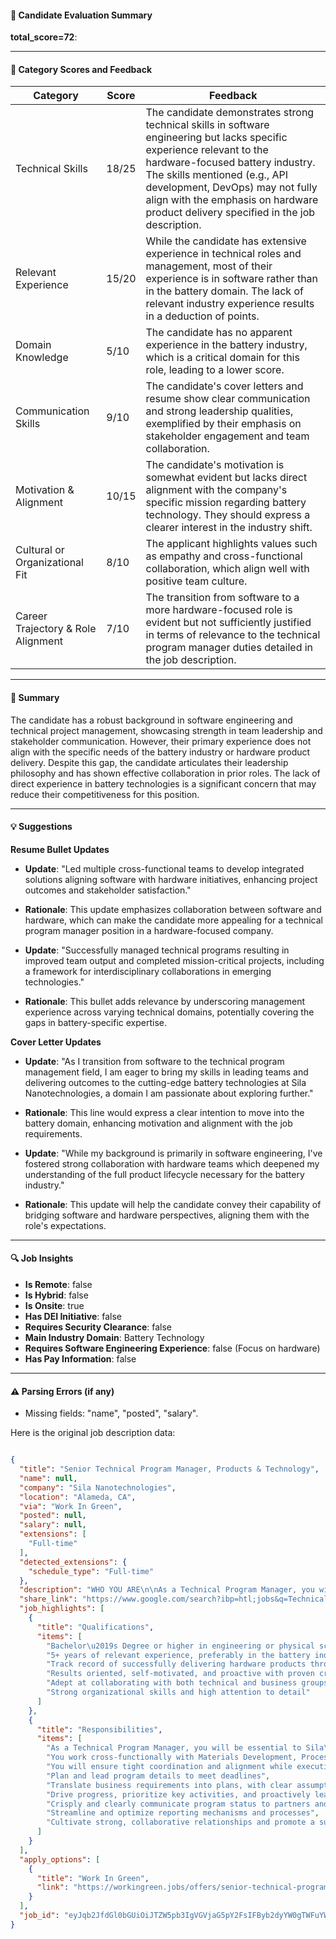 #### 📄 Candidate Evaluation Summary
**total_score=72**:  

---

#### 🎯 Category Scores and Feedback

| Category                        | Score   | Feedback |
|----------------------------------|---------|----------|
| Technical Skills                 | 18/25   | The candidate demonstrates strong technical skills in software engineering but lacks specific experience relevant to the hardware-focused battery industry. The skills mentioned (e.g., API development, DevOps) may not fully align with the emphasis on hardware product delivery specified in the job description. |
| Relevant Experience              | 15/20   | While the candidate has extensive experience in technical roles and management, most of their experience is in software rather than in the battery domain. The lack of relevant industry experience results in a deduction of points. |
| Domain Knowledge                 | 5/10    | The candidate has no apparent experience in the battery industry, which is a critical domain for this role, leading to a lower score. |
| Communication Skills             | 9/10    | The candidate's cover letters and resume show clear communication and strong leadership qualities, exemplified by their emphasis on stakeholder engagement and team collaboration. |
| Motivation & Alignment           | 10/15   | The candidate's motivation is somewhat evident but lacks direct alignment with the company's specific mission regarding battery technology. They should express a clearer interest in the industry shift. |
| Cultural or Organizational Fit   | 8/10    | The applicant highlights values such as empathy and cross-functional collaboration, which align well with positive team culture. |
| Career Trajectory & Role Alignment | 7/10    | The transition from software to a more hardware-focused role is evident but not sufficiently justified in terms of relevance to the technical program manager duties detailed in the job description. |

---

#### 🧾 Summary

The candidate has a robust background in software engineering and technical project management, showcasing strength in team leadership and stakeholder communication. However, their primary experience does not align with the specific needs of the battery industry or hardware product delivery. Despite this gap, the candidate articulates their leadership philosophy and has shown effective collaboration in prior roles. The lack of direct experience in battery technologies is a significant concern that may reduce their competitiveness for this position.

---

#### 💡 Suggestions

**Resume Bullet Updates**  
- **Update**: "Led multiple cross-functional teams to develop integrated solutions aligning software with hardware initiatives, enhancing project outcomes and stakeholder satisfaction."
- **Rationale**: This update emphasizes collaboration between software and hardware, which can make the candidate more appealing for a technical program manager position in a hardware-focused company.

- **Update**: "Successfully managed technical programs resulting in improved team output and completed mission-critical projects, including a framework for interdisciplinary collaborations in emerging technologies."
- **Rationale**: This bullet adds relevance by underscoring management experience across varying technical domains, potentially covering the gaps in battery-specific expertise.

**Cover Letter Updates**  
- **Update**: "As I transition from software to the technical program management field, I am eager to bring my skills in leading teams and delivering outcomes to the cutting-edge battery technologies at Sila Nanotechnologies, a domain I am passionate about exploring further."
- **Rationale**: This line would express a clear intention to move into the battery domain, enhancing motivation and alignment with the job requirements.

- **Update**: "While my background is primarily in software engineering, I've fostered strong collaboration with hardware teams which deepened my understanding of the full product lifecycle necessary for the battery industry."
- **Rationale**: This update will help the candidate convey their capability of bridging software and hardware perspectives, aligning them with the role's expectations.

---

#### 🔍 Job Insights

- **Is Remote**: false  
- **Is Hybrid**: false  
- **Is Onsite**: true  
- **Has DEI Initiative**: false  
- **Requires Security Clearance**: false  
- **Main Industry Domain**: Battery Technology  
- **Requires Software Engineering Experience**: false (Focus on hardware)  
- **Has Pay Information**: false  

---

#### ⚠️ Parsing Errors (if any)

- Missing fields: "name", "posted", "salary".

Here is the original job description data:

```json

{
  "title": "Senior Technical Program Manager, Products & Technology",
  "name": null,
  "company": "Sila Nanotechnologies",
  "location": "Alameda, CA",
  "via": "Work In Green",
  "posted": null,
  "salary": null,
  "extensions": [
    "Full-time"
  ],
  "detected_extensions": {
    "schedule_type": "Full-time"
  },
  "description": "WHO YOU ARE\n\nAs a Technical Program Manager, you will be essential to Sila\u2019s success in developing next-generation battery materials and advanced manufacturing technologies for consumer devices and electric vehicles. You work cross-functionally with Materials Development, Process Development, Equipment Development, Battery Engineering, Product Management, Research, Supply Chain, Operations, Quality and Finance. You will ensure tight coordination and alignment while executing plans to meet project results.\n\nRESPONSIBILITIES AND DUTIES\n\u2022 Plan and lead program details to meet deadlines\n\u2022 Translate business requirements into plans, with clear assumptions, scope and results\n\u2022 Drive progress, prioritize key activities, and proactively lead risks\n\u2022 Crisply and clearly communicate program status to partners and across teams\n\u2022 Streamline and optimize reporting mechanisms and processes\n\u2022 Cultivate strong, collaborative relationships and promote a supportive program team environment\n\nKNOWLEDGE AND SKILL REQUIREMENTS\n\u2022 Bachelor\u2019s Degree or higher in engineering or physical sciences\n\u2022 5+ years of relevant experience, preferably in the battery industry\n\u2022 Track record of successfully delivering hardware products through the product life cycle\n\u2022 Results oriented, self-motivated, and proactive with proven creative and critical thinking\n\u2022 Adept at collaborating with both technical and business groups\n\u2022 Strong organizational skills and high attention to detail",
  "share_link": "https://www.google.com/search?ibp=htl;jobs&q=Technical+Program+Manager&htidocid=R_G7LAuBVayP7R6lAAAAAA%3D%3D&hl=en-US&shndl=37&shmd=H4sIAAAAAAAA_zWNMQrCQBAAsc0TrLYQC4k5EWy0ChaCYBBiHzaX5XJy2Q23J8R3-UEJYjPFMDDZZ5FVNbGXCA-yPXuLAe5RXMQBbsjoKOaz6F42Kax_lQRxb9jCVVpQwmh7EIaLiAu0PPUpjXo0RjUUThMmbwsrgxGmVibzlFZnNNpjpDFgomZ_2E3FyG6zqn1AqJAl_UeeFDxDGXCgDnM4l19JPT-ftgAAAA&shmds=v1_AQbUm97aw7zU4z7IPKr3JoNopHCgg2-LI4h7BNJC4dzNcjgHdw&source=sh/x/job/li/m1/1#fpstate=tldetail&htivrt=jobs&htiq=Technical+Program+Manager&htidocid=R_G7LAuBVayP7R6lAAAAAA%3D%3D",
  "job_highlights": [
    {
      "title": "Qualifications",
      "items": [
        "Bachelor\u2019s Degree or higher in engineering or physical sciences",
        "5+ years of relevant experience, preferably in the battery industry",
        "Track record of successfully delivering hardware products through the product life cycle",
        "Results oriented, self-motivated, and proactive with proven creative and critical thinking",
        "Adept at collaborating with both technical and business groups",
        "Strong organizational skills and high attention to detail"
      ]
    },
    {
      "title": "Responsibilities",
      "items": [
        "As a Technical Program Manager, you will be essential to Sila\u2019s success in developing next-generation battery materials and advanced manufacturing technologies for consumer devices and electric vehicles",
        "You work cross-functionally with Materials Development, Process Development, Equipment Development, Battery Engineering, Product Management, Research, Supply Chain, Operations, Quality and Finance",
        "You will ensure tight coordination and alignment while executing plans to meet project results",
        "Plan and lead program details to meet deadlines",
        "Translate business requirements into plans, with clear assumptions, scope and results",
        "Drive progress, prioritize key activities, and proactively lead risks",
        "Crisply and clearly communicate program status to partners and across teams",
        "Streamline and optimize reporting mechanisms and processes",
        "Cultivate strong, collaborative relationships and promote a supportive program team environment"
      ]
    }
  ],
  "apply_options": [
    {
      "title": "Work In Green",
      "link": "https://workingreen.jobs/offers/senior-technical-program-manager-products-technology-at-sila-nanotechnologies-alameda-ca-1a6798bd-1000-4d96-95b4-2ecf85564951?utm_campaign=google_jobs_apply&utm_source=google_jobs_apply&utm_medium=organic"
    }
  ],
  "job_id": "eyJqb2JfdGl0bGUiOiJTZW5pb3IgVGVjaG5pY2FsIFByb2dyYW0gTWFuYWdlciwgUHJvZHVjdHMgXHUwMDI2IFRlY2hub2xvZ3kiLCJjb21wYW55X25hbWUiOiJTaWxhIE5hbm90ZWNobm9sb2dpZXMiLCJhZGRyZXNzX2NpdHkiOiJBbGFtZWRhLCBDQSIsImh0aWRvY2lkIjoiUl9HN0xBdUJWYXlQN1I2bEFBQUFBQT09IiwidXVsZSI6IncrQ0FJUUlDSU5WVzVwZEdWa0lGTjBZWFJsY3cifQ=="
}